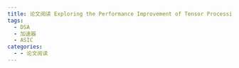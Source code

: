 ```yaml
---
title: 论文阅读 Exploring the Performance Improvement of Tensor Processing Engines through Transformation in the Bit-weight Dimension of MACs
tags:
  - DSA
  - 加速器
  - ASIC
categories:
  - - 论文阅读
---
```


